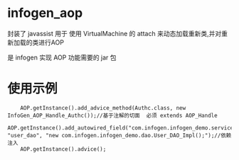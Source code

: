 # infogen_aop

封装了 javassist 用于 使用 VirtualMachine 的 attach 来动态加载重新类,并对重新加载的类进行AOP

是 infogen 实现 AOP 功能需要的 jar 包

# 使用示例

		AOP.getInstance().add_advice_method(Authc.class, new InfoGen_AOP_Handle_Authc());//基于注解的切面  必须 extends AOP_Handle
		AOP.getInstance().add_autowired_field("com.infogen.infogen_demo.service.Signup", "user_dao", "new com.infogen.infogen_demo.dao.User_DAO_Impl();");//依赖注入
		AOP.getInstance().advice();


